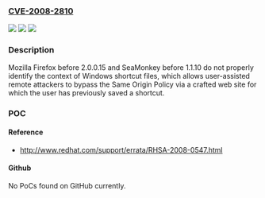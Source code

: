 ### [CVE-2008-2810](https://cve.mitre.org/cgi-bin/cvename.cgi?name=CVE-2008-2810)
![](https://img.shields.io/static/v1?label=Product&message=n%2Fa&color=blue)
![](https://img.shields.io/static/v1?label=Version&message=n%2Fa&color=blue)
![](https://img.shields.io/static/v1?label=Vulnerability&message=n%2Fa&color=brighgreen)

### Description

Mozilla Firefox before 2.0.0.15 and SeaMonkey before 1.1.10 do not properly identify the context of Windows shortcut files, which allows user-assisted remote attackers to bypass the Same Origin Policy via a crafted web site for which the user has previously saved a shortcut.

### POC

#### Reference
- http://www.redhat.com/support/errata/RHSA-2008-0547.html

#### Github
No PoCs found on GitHub currently.

